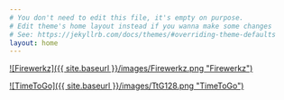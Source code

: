 ```yaml
---
# You don't need to edit this file, it's empty on purpose.
# Edit theme's home layout instead if you wanna make some changes
# See: https://jekyllrb.com/docs/themes/#overriding-theme-defaults
layout: home
---
```

[![Firewerkz]({{ site.baseurl }}/images/Firewerkz.png "Firewerkz")](http://firewerkz.me)

[![TimeToGo]({{ site.baseurl }}/images/TtG128.png "TimeToGo")](https://firewerkz.github.io/TimeToGo/)
